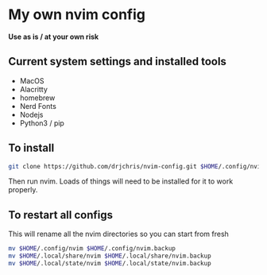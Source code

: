 # My own nvim config

**Use as is / at your own risk**

## Current system settings and installed tools

- MacOS
- Alacritty
- homebrew
- Nerd Fonts
- Nodejs
- Python3 / pip


## To install

```bash
git clone https://github.com/drjchris/nvim-config.git $HOME/.config/nvim
```

Then run nvim. Loads of things will need to be installed for it to work properly.

## To restart all configs

This will rename all the nvim directories so you can start from fresh

```bash
mv $HOME/.config/nvim $HOME/.config/nvim.backup
mv $HOME/.local/share/nvim $HOME/.local/share/nvim.backup
mv $HOME/.local/state/nvim $HOME/.local/state/nvim.backup
```

